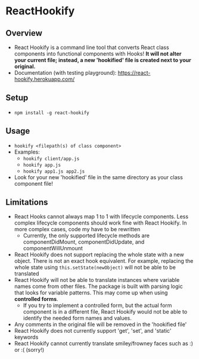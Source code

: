 # ReactHookify

## Overview

- React Hookify is a command line tool that converts React class components into functional components with Hooks! **It will not alter your current file; instead, a new 'hookified' file is created next to your original.**
- Documentation (with testing playground): https://react-hookify.herokuapp.com/

## Setup

- `npm install -g react-hookify`

## Usage

- `hookify <filepath(s) of class component>`
- Examples:
  - `hookify client/app.js`
  - `hookify app.js`
  - `hookify app1.js app2.js`
- Look for your new 'hookified' file in the same directory as your class component file!

## Limitations

- React Hooks cannot always map 1 to 1 with lifecycle components. Less complex lifecycle components should work fine with React Hookify. In more complex cases, code my have to be rewritten
  - Currently, the only supported lifecycle methods are componentDidMount, componentDidUpdate, and componentWillUnmount
- React Hookify does not support replacing the whole state with a new object. There is not an exact hook equivalent. For example, replacing the whole state using `this.setState(newObject)` will not be able to be translated
- React Hookify will not be able to translate instances where variable names come from other files. The package is built with parsing logic that looks for variable patterns. This may come up when using **controlled forms**.
  - If you try to implement a controlled form, but the actual form component is in a different file, React Hookify would not be able to identify the needed form names and values.
- Any comments in the original file will be removed in the 'hookified file'
- React Hookify does not currently support 'get', 'set', and 'static' keywords
- React Hookify cannot currently translate smiley/frowney faces such as :) or :( (sorry!)
